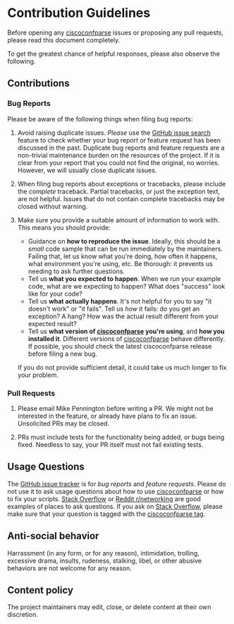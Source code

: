 # Contribution Guidelines

Before opening any [ciscoconfparse][1] issues or proposing any pull
requests, please read this document completely.

To get the greatest chance of helpful responses, please also observe the
following.

## Contributions

### Bug Reports

Please be aware of the following things when filing bug reports:

1. Avoid raising duplicate issues. *Please* use the [GitHub issue search][3]
   feature to check whether your bug report or feature request has been
   discussed in the past. Duplicate bug reports and feature requests are a
   non-trivial maintenance burden on the resources of the project. If it is
   clear from your report that you could not find the original, no worries.
   However, we will usually close duplicate issues.
2. When filing bug reports about exceptions or tracebacks, please include the
   *complete* traceback. Partial tracebacks, or just the exception text, are
   not helpful. Issues that do not contain complete tracebacks may be closed
   without warning.
3. Make sure you provide a suitable amount of information to work with. This
   means you should provide:

   - Guidance on **how to reproduce the issue**. Ideally, this should be a
     *small* code sample that can be run immediately by the maintainers.
     Failing that, let us know what you're doing, how often it happens, what
     environment you're using, etc. Be thorough: it prevents us needing to ask
     further questions.
   - Tell us **what you expected to happen**. When we run your example code,
     what are we expecting to happen? What does "success" look like for your
     code?
   - Tell us **what actually happens**. It's not helpful for you to say "it
     doesn't work" or "it fails". Tell us *how* it fails: do you get an
     exception? A hang? How was the actual result different from your expected
     result?
   - Tell us **what version of [ciscoconfparse][1] you're using**, and
     **how you installed it**. Different versions of [ciscoconfparse][1] behave
     differently.  If possible, you should check the latest ciscoconfparse
     release before filing a new bug.

   If you do not provide sufficient detail, it could take us much longer to
   fix your problem.


### Pull Requests

1. Please email Mike Pennington before writing a PR.  We might not be
   interested in the feature, or already have plans to fix an issue.
   Unsolicited PRs may be closed.

2. PRs must include tests for the functionality being added, or bugs being
   fixed.  Needless to say, your PR itself must not fail existing tests.

## Usage Questions

The [GitHub issue tracker][3] is for *bug reports* and *feature requests*.
Please do not use it to ask usage questions about how to use
[ciscoconfparse][1] or how to fix your scripts.  [Stack Overflow][4] or
[Reddit r/networking][5] are good examples of places to ask questions. If
you ask on [Stack Overflow][4], please make sure that your question is
tagged with the [ciscoconfparse tag][4].

## Anti-social behavior

   Harrassment (in any form, or for any reason), intimidation, trolling,
   excessive drama, insults, rudeness, stalking, libel, or other abusive
   behaviors are not welcome for any reason.

## Content policy

   The project maintainers may edit, close, or delete content at their own
   discretion.


  [1]: https://github.com/mpenning/ciscoconfparse
  [2]: http://127.0.0.1/
  [3]: https://github.com/mpenning/ciscoconfparse/issues
  [4]: https://stackoverflow.com/questions/ask?title=How%20do%20I&tags=ciscoconfparse+python
  [5]: https://reddit.com/r/networking
